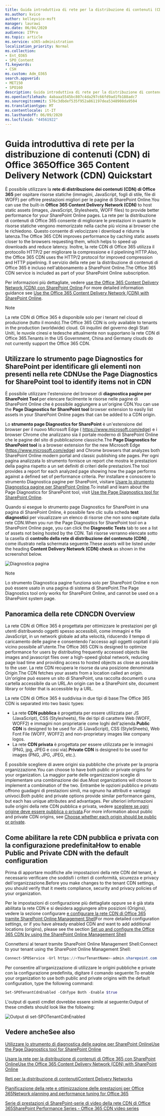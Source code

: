 ```yaml
---
title: Guida introduttiva di rete per la distribuzione di contenuti (CDN) di Office 365
ms.author: kvice
author: kelleyvice-msft
manager: laurawi
ms.date: 06/04/2020
audience: ITPro
ms.topic: article
ms.service: o365-administration
localization_priority: Normal
ms.collection:
- Ent_O365
- SPO_Content
f1.keywords:
- CSH
ms.custom: Adm_O365
search.appverid:
- MET150
- SPO160
description: Guida introduttiva di rete per la distribuzione di contenuti (CDN) di Office 365
ms.openlocfilehash: 4abaaa5545bc807c4da297c66fd9ad1fb188adc7
ms.sourcegitcommit: 576c3dbdef535f952a861197dea5348908da9504
ms.translationtype: MT
ms.contentlocale: it-IT
ms.lasthandoff: 06/09/2020
ms.locfileid: "44561922"
---
```

# <a name="office-365-content-delivery-network-cdn-quickstart"></a><span data-ttu-id="0005f-103">Guida introduttiva di rete per la distribuzione di contenuti (CDN) di Office 365</span><span class="sxs-lookup"><span data-stu-id="0005f-103">Office 365 Content Delivery Network (CDN) Quickstart</span></span>

<span data-ttu-id="0005f-104">È possibile utilizzare la **rete di distribuzione dei contenuti (CDN) di Office 365** per ospitare risorse statiche (immagini, JavaScript, fogli di stile, file di WOFF) per offrire prestazioni migliori per le pagine di SharePoint Online.</span><span class="sxs-lookup"><span data-stu-id="0005f-104">You can use the built-in **Office 365 Content Delivery Network (CDN)** to host static assets (images, JavaScript, Stylesheets, WOFF files) to provide better performance for your SharePoint Online pages.</span></span> <span data-ttu-id="0005f-105">La rete per la distribuzione di contenuti di Office 365 consente di migliorare le prestazioni in quanto le risorse statiche vengono memorizzate nella cache più vicina ai browser che le richiedono. Questo consente di velocizzare i download e ridurre la latenza.</span><span class="sxs-lookup"><span data-stu-id="0005f-105">The Office 365 CDN improves performance by caching static assets closer to the browsers requesting them, which helps to speed up downloads and reduce latency.</span></span> <span data-ttu-id="0005f-106">Inoltre, la rete CDN di Office 365 utilizza il protocollo HTTP/2 per migliorare la compressione e il pipelining HTTP.</span><span class="sxs-lookup"><span data-stu-id="0005f-106">Also, the Office 365 CDN uses the HTTP/2 protocol for improved compression and HTTP pipelining.</span></span> <span data-ttu-id="0005f-107">Il servizio della rete per la distribuzione di contenuti di Office 365 è incluso nell'abbonamento a SharePoint Online.</span><span class="sxs-lookup"><span data-stu-id="0005f-107">The Office 365 CDN service is included as part of your SharePoint Online subscription.</span></span>

<span data-ttu-id="0005f-108">Per informazioni più dettagliate, vedere [use the Office 365 Content Delivery Network (CDN) con SharePoint Online](use-office-365-cdn-with-spo.md).</span><span class="sxs-lookup"><span data-stu-id="0005f-108">For more detailed information guidance see [Use the Office 365 Content Delivery Network (CDN) with SharePoint Online](use-office-365-cdn-with-spo.md).</span></span>

>[!NOTE]
><span data-ttu-id="0005f-109">La rete CDN di Office 365 è disponibile solo per i tenant nel cloud di produzione (tutto il mondo).</span><span class="sxs-lookup"><span data-stu-id="0005f-109">The Office 365 CDN is only available to tenants in the production (worldwide) cloud.</span></span> <span data-ttu-id="0005f-110">Gli inquilini del governo degli Stati Uniti, le nuvole cinesi e tedesche attualmente non supportano la rete CDN di Office 365.</span><span class="sxs-lookup"><span data-stu-id="0005f-110">Tenants in the US Government, China and Germany clouds do not currently support the Office 365 CDN.</span></span>

## <a name="use-the-page-diagnostics-for-sharepoint-tool-to-identify-items-not-in-cdn"></a><span data-ttu-id="0005f-111">Utilizzare lo strumento page Diagnostics for SharePoint per identificare gli elementi non presenti nella rete CDN</span><span class="sxs-lookup"><span data-stu-id="0005f-111">Use the Page Diagnostics for SharePoint tool to identify items not in CDN</span></span>

<span data-ttu-id="0005f-112">È possibile utilizzare l'estensione del browser di **diagnostica pagine per SharePoint Tool** per elencare facilmente le risorse nelle pagine di SharePoint Online che è possibile aggiungere a un'origine CDN.</span><span class="sxs-lookup"><span data-stu-id="0005f-112">You can use the **Page Diagnostics for SharePoint tool** browser extension to easily list assets in your SharePoint Online pages that can be added to a CDN origin.</span></span>

<span data-ttu-id="0005f-113">Lo **strumento page Diagnostics for SharePoint** è un'estensione del browser per il nuovo Microsoft Edge ( https://www.microsoft.com/edge) e i browser Chrome che analizzano sia il portale moderno di SharePoint Online che le pagine del sito di pubblicazione classiche.</span><span class="sxs-lookup"><span data-stu-id="0005f-113">The **Page Diagnostics for SharePoint tool** is a browser extension for the new Microsoft Edge (https://www.microsoft.com/edge) and Chrome browsers that analyzes both SharePoint Online modern portal and classic publishing site pages.</span></span> <span data-ttu-id="0005f-114">Per ogni pagina analizzata lo strumento fornisce un report che mostra le prestazioni della pagina rispetto a un set definiti di criteri delle prestazioni.</span><span class="sxs-lookup"><span data-stu-id="0005f-114">The tool provides a report for each analyzed page showing how the page performs against a defined set of performance criteria.</span></span> <span data-ttu-id="0005f-115">Per installare e conoscere lo strumento Diagnostica pagine per SharePoint, visitare [Usare lo strumento Diagnostica pagine per SharePoint Online](https://aka.ms/perftool).</span><span class="sxs-lookup"><span data-stu-id="0005f-115">To install and learn about the Page Diagnostics for SharePoint tool, visit [Use the Page Diagnostics tool for SharePoint Online](https://aka.ms/perftool).</span></span>

<span data-ttu-id="0005f-116">Quando si esegue lo strumento page Diagnostics for SharePoint in una pagina di SharePoint Online, è possibile fare clic sulla scheda **test diagnostici** per visualizzare un elenco di risorse che non sono ospitate dalla rete CDN.</span><span class="sxs-lookup"><span data-stu-id="0005f-116">When you run the Page Diagnostics for SharePoint tool on a SharePoint Online page, you can click the **Diagnostic Tests** tab to see a list of assets not being hosted by the CDN.</span></span> <span data-ttu-id="0005f-117">Tali risorse verranno elencate sotto la casella di **controllo della rete di distribuzione del contenuto (CDN)** , come illustrato nella schermata seguente.</span><span class="sxs-lookup"><span data-stu-id="0005f-117">These assets will be listed under the heading **Content Delivery Network (CDN) check** as shown in the screenshot below.</span></span>

![Diagnostica pagina](media/page-diagnostics-for-spo/pagediag-results-general.PNG)

>[!NOTE]
><span data-ttu-id="0005f-119">Lo strumento Diagnostica pagine funziona solo per SharePoint Online e non può essere usato in una pagina di sistema di SharePoint.</span><span class="sxs-lookup"><span data-stu-id="0005f-119">The Page Diagnostics tool only works for SharePoint Online, and cannot be used on a SharePoint system page.</span></span>

## <a name="cdn-overview"></a><span data-ttu-id="0005f-120">Panoramica della rete CDN</span><span class="sxs-lookup"><span data-stu-id="0005f-120">CDN Overview</span></span>

<span data-ttu-id="0005f-121">La rete CDN di Office 365 è progettata per ottimizzare le prestazioni per gli utenti distribuendo oggetti spesso accessibili, come immagini e file JavaScript, in un network globale ad alta velocità, riducendo il tempo di caricamento delle pagine e consentendo l'accesso agli oggetti ospitati il più vicino possibile all'utente.</span><span class="sxs-lookup"><span data-stu-id="0005f-121">The Office 365 CDN is designed to optimize performance for users by distributing frequently accessed objects like images and javascript files over a high-speed global network, reducing page load time and providing access to hosted objects as close as possible to the user.</span></span> <span data-ttu-id="0005f-122">La rete CDN recupera le risorse da una posizione denominata _Origin_.</span><span class="sxs-lookup"><span data-stu-id="0005f-122">The CDN fetches your assets from a location called an _origin_.</span></span> <span data-ttu-id="0005f-123">Un'origine può essere un sito di SharePoint, una raccolta documenti o una cartella accessibile da un URL.</span><span class="sxs-lookup"><span data-stu-id="0005f-123">An origin can be a SharePoint site, document library or folder that is accessible by a URL.</span></span>

<span data-ttu-id="0005f-124">La rete CDN di Office 365 è suddivisa in due tipi di base:</span><span class="sxs-lookup"><span data-stu-id="0005f-124">The Office 365 CDN is separated into two basic types:</span></span>

- <span data-ttu-id="0005f-125">La rete **CDN pubblica** è progettata per essere utilizzata per JS (JavaScript), CSS (Stylesheets), file dei tipi di carattere Web (WOFF, WOFF2) e immagini non proprietarie come loghi dell'azienda.</span><span class="sxs-lookup"><span data-stu-id="0005f-125">**Public CDN** is designed to be used for JS (JavaScript), CSS (StyleSheets), Web Font File (WOFF, WOFF2) and non-proprietary images like company logos.</span></span>
- <span data-ttu-id="0005f-126">La rete **CDN privata** è progettata per essere utilizzata per le immagini (PNG, jpg, JPEG e così via).</span><span class="sxs-lookup"><span data-stu-id="0005f-126">**Private CDN** is designed to be used for images (PNG, JPG, JPEG, etc.).</span></span>

<span data-ttu-id="0005f-127">È possibile scegliere di avere origini sia pubbliche che private per la propria organizzazione.</span><span class="sxs-lookup"><span data-stu-id="0005f-127">You can choose to have both public or private origins for your organization.</span></span> <span data-ttu-id="0005f-128">La maggior parte delle organizzazioni sceglie di implementare una combinazione dei due.</span><span class="sxs-lookup"><span data-stu-id="0005f-128">Most organizations will choose to implement a combination of the two.</span></span> <span data-ttu-id="0005f-129">Entrambe le opzioni pubblico e privato offrono guadagni di prestazioni simili, ma ognuno ha attributi e vantaggi univoci.</span><span class="sxs-lookup"><span data-stu-id="0005f-129">Both public and private options provide similar performance gains, but each has unique attributes and advantages.</span></span> <span data-ttu-id="0005f-130">Per ulteriori informazioni sulle origini della rete CDN pubblica e privata, vedere [scegliere se ogni origine deve essere pubblica o privata](use-office-365-cdn-with-spo.md#CDNOriginChoosePublicPrivate).</span><span class="sxs-lookup"><span data-stu-id="0005f-130">For more information about public and private CDN origins, see [Choose whether each origin should be public or private](use-office-365-cdn-with-spo.md#CDNOriginChoosePublicPrivate).</span></span>

## <a name="how-to-enable-public-and-private-cdn-with-the-default-configuration"></a><span data-ttu-id="0005f-131">Come abilitare la rete CDN pubblica e privata con la configurazione predefinita</span><span class="sxs-lookup"><span data-stu-id="0005f-131">How to enable Public and Private CDN with the default configuration</span></span>
<span data-ttu-id="0005f-132">Prima di apportare modifiche alle impostazioni della rete CDN del tenant, è necessario verificare che soddisfi i criteri di conformità, sicurezza e privacy dell'organizzazione.</span><span class="sxs-lookup"><span data-stu-id="0005f-132">Before you make changes to the tenant CDN settings, you should verify that it meets compliance, security and privacy policies of your organization.</span></span>

<span data-ttu-id="0005f-133">Per le impostazioni di configurazione più dettagliate oppure se è già stata abilitata la rete CDN e si desidera aggiungere altre posizioni (Origins), vedere la sezione configurare [e configurare la rete CDN di Office 365 tramite SharePoint Online Management Shell](use-office-365-cdn-with-spo.md#set-up-and-configure-the-office-365-cdn-by-using-the-sharepoint-online-management-shell)</span><span class="sxs-lookup"><span data-stu-id="0005f-133">For more detailed configuration settings, or if you have already enabled CDN and want to add additional locations (origins), please see the section [Set up and configure the Office 365 CDN by using the SharePoint Online Management Shell](use-office-365-cdn-with-spo.md#set-up-and-configure-the-office-365-cdn-by-using-the-sharepoint-online-management-shell)</span></span>

<span data-ttu-id="0005f-134">Connettersi al tenant tramite SharePoint Online Management Shell:</span><span class="sxs-lookup"><span data-stu-id="0005f-134">Connect to your tenant using the SharePoint Online Management Shell:</span></span>

```PowerShell
Connect-SPOService -Url https://<YourTenantName>-admin.sharepoint.com
```

<span data-ttu-id="0005f-135">Per consentire all'organizzazione di utilizzare le origini pubbliche e private con la configurazione predefinita, digitare il comando seguente:</span><span class="sxs-lookup"><span data-stu-id="0005f-135">To enable your organization to use both public and private origins with the default configuration, type the following command:</span></span>

```PowerShell
Set-SPOTenantCdnEnabled -CdnType Both -Enable $true
```

<span data-ttu-id="0005f-136">L'output di questi cmdlet dovrebbe essere simile al seguente:</span><span class="sxs-lookup"><span data-stu-id="0005f-136">Output of these cmdlets should look like the following:</span></span>

![Output di set-SPOTenantCdnEnabled](media/O365-CDN/o365-cdn-enable-output.png)

## <a name="see-also"></a><span data-ttu-id="0005f-138">Vedere anche</span><span class="sxs-lookup"><span data-stu-id="0005f-138">See also</span></span>

[<span data-ttu-id="0005f-139">Utilizzare lo strumento di diagnostica delle pagine per SharePoint Online</span><span class="sxs-lookup"><span data-stu-id="0005f-139">Use the Page Diagnostics tool for SharePoint Online</span></span>](https://aka.ms/perftool)

[<span data-ttu-id="0005f-140">Usare la rete per la distribuzione di contenuti di Office 365 con SharePoint Online</span><span class="sxs-lookup"><span data-stu-id="0005f-140">Use the Office 365 Content Delivery Network (CDN) with SharePoint Online</span></span>](use-office-365-cdn-with-spo.md)

[<span data-ttu-id="0005f-141">Reti per la distribuzione di contenuti</span><span class="sxs-lookup"><span data-stu-id="0005f-141">Content Delivery Networks</span></span>](https://aka.ms/o365cdns)

[<span data-ttu-id="0005f-142">Pianificazione della rete e ottimizzazione delle prestazioni per Office 365</span><span class="sxs-lookup"><span data-stu-id="0005f-142">Network planning and performance tuning for Office 365</span></span>](https://aka.ms/tune)

[<span data-ttu-id="0005f-143">Serie di prestazioni di SharePoint-serie di video della rete CDN di Office 365</span><span class="sxs-lookup"><span data-stu-id="0005f-143">SharePoint Performance Series - Office 365 CDN video series</span></span>](https://www.youtube.com/playlist?list=PLR9nK3mnD-OWMfr1BA9mr5oCw2aJXw4WA)
